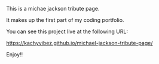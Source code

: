 This is a michae jackson tribute page.

It makes up the first part of my coding portfolio.

You can see this project live at the following URL:

https://kachyvibez.github.io/michael-jackson-tribute-page/

Enjoy!!
